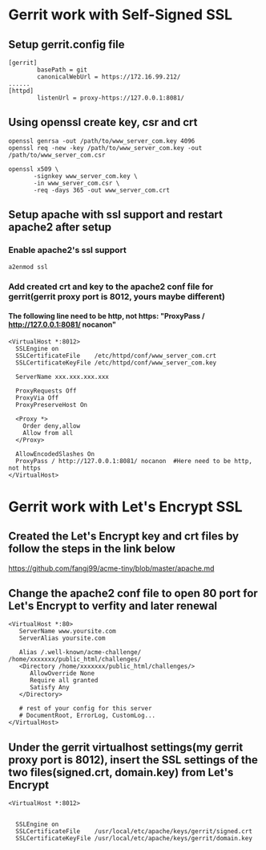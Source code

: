 # Gerrit work with Self-Signed SSL

## Setup gerrit.config file
```
[gerrit]
        basePath = git
        canonicalWebUrl = https://172.16.99.212/
......
[httpd]
        listenUrl = proxy-https://127.0.0.1:8081/
```


## Using openssl create key, csr and crt
```
openssl genrsa -out /path/to/www_server_com.key 4096
openssl req -new -key /path/to/www_server_com.key -out /path/to/www_server_com.csr

openssl x509 \
       -signkey www_server_com.key \
       -in www_server_com.csr \
       -req -days 365 -out www_server_com.crt
```


## Setup apache with ssl support and restart apache2 after setup

### Enable apache2's ssl support
```
a2enmod ssl
```
### Add created crt and key to the apache2 conf file for gerrit(gerrit proxy port is 8012, yours maybe different) 
#### The following line need to be http, not https: "ProxyPass / http://127.0.0.1:8081/ nocanon"
```
<VirtualHost *:8012>
  SSLEngine on
  SSLCertificateFile    /etc/httpd/conf/www_server_com.crt
  SSLCertificateKeyFile /etc/httpd/conf/www_server_com.key

  ServerName xxx.xxx.xxx.xxx

  ProxyRequests Off
  ProxyVia Off
  ProxyPreserveHost On

  <Proxy *>
    Order deny,allow
    Allow from all
  </Proxy>

  AllowEncodedSlashes On
  ProxyPass / http://127.0.0.1:8081/ nocanon  #Here need to be http, not https
</VirtualHost>
```


# Gerrit work with Let's Encrypt SSL
## Created the Let's Encrypt key and crt files by follow the steps in the link below
https://github.com/fangj99/acme-tiny/blob/master/apache.md

## Change the apache2 conf file to open 80 port for Let's Encrypt to verfity and later renewal
```
<VirtualHost *:80>
   ServerName www.yoursite.com
   ServerAlias yoursite.com

   Alias /.well-known/acme-challenge/ /home/xxxxxxx/public_html/challenges/
   <Directory /home/xxxxxxx/public_html/challenges/>
      AllowOverride None
      Require all granted
      Satisfy Any
   </Directory>

   # rest of your config for this server
   # DocumentRoot, ErrorLog, CustomLog...
</VirtualHost>

```
## Under the gerrit virtualhost settings(my gerrit proxy port is 8012), insert the SSL settings of the two files(signed.crt, domain.key) from Let's Encrypt
```
<VirtualHost *:8012>


  SSLEngine on
  SSLCertificateFile    /usr/local/etc/apache/keys/gerrit/signed.crt
  SSLCertificateKeyFile /usr/local/etc/apache/keys/gerrit/domain.key

   
```
